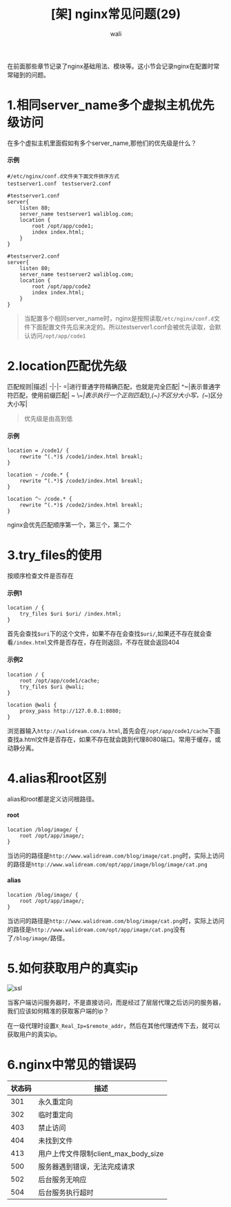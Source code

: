 ﻿---
layout: post
title: '[架] nginx常见问题(29)'  #标题
tagline:  简单记录nginx在配置时常常碰到的问题
category: nginx      #分类
author: wali    #作者
tag: nginx     #标签
ghurl:        #github url
ghurl_zip:    #github zip下载
comments: true

post_nav: ["1.相同server_name多个虚拟主机优先级访问","2.location匹配优先级","3.try_files的使用","4.alias和root区别","5.如何获取用户的真实ip","6.nginx中常见的错误码"]
group_tag: nginx教程
---

在前面那些章节记录了nginx基础用法、模块等。这小节会记录nginx在配置时常常碰到的问题。

# 1.相同server_name多个虚拟主机优先级访问

在多个虚拟主机里面假如有多个server_name,那他们的优先级是什么？

#### 示例

```nginx
#/etc/nginx/conf.d文件夹下面文件排序方式
testserver1.conf　testserver2.conf

#testserver1.conf
server{
	listen 80;
	server_name testserver1 waliblog.com;
	location {
		root /opt/app/code1;
		index index.html;
	}
}

#testserver2.conf
server{
	listen 80;
	server_name testserver2 waliblog.com;
	location {
		root /opt/app/code2
		index index.html;
	}
}
```

>当配置多个相同server_name时，nginx是按照读取`/etc/nginx/conf.d`文件下面配置文件先后来决定的。所以testserver1.conf会被优先读取，会默认访问`/opt/app/code1`


# 2.location匹配优先级

匹配规则|描述|
-|-|-
=|进行普通字符精确匹配，也就是完全匹配|
^~|表示普通字符匹配，使用前缀匹配|
~ \\~*|表示执行一个正则匹配(),(~)不区分大小写，(~*)区分大小写|

>优先级是由高到低

#### 示例

```nginx
location = /code1/ {
	rewrite ^(.*)$ /code1/index.html breakl;
}

location ~ /code.* {
	rewrite ^(.*)$ /code3/index.html breakl;
}

location ^~ /code.* {
	rewrite ^(.*)$ /code2/index.html breakl;
}
```

nginx会优先匹配顺序第一个，第三个，第二个


# 3.try_files的使用

按顺序检查文件是否存在

#### 示例1

```nginx
location / {
	try_files $uri $uri/ /index.html;
}
```

首先会查找`$uri`下的这个文件，如果不存在会查找`$uri/`,如果还不存在就会查看`/index.html`文件是否存在，存在则返回，不存在就会返回404

#### 示例2

```nginx
location / {
	root /opt/app/code1/cache;
	try_files $uri @wali;
}

location @wali {
	proxy_pass http://127.0.0.1:8080;
}
```

浏览器输入`http://walidream.com/a.html`,首先会在`/opt/app/code1/cache`下面查找a.html文件是否存在，如果不存在就会跳到代理8080端口。常用于缓存，或动静分离。

# 4.alias和root区别

alias和root都是定义访问根路径。

#### root
```nginx
location /blog/image/ {
	root /opt/app/image/;
}
```

当访问的路径是`http://www.walidream.com/blog/image/cat.png`时，实际上访问的路径是`http://www.walidream.com/opt/app/image/blog/image/cat.png`

#### alias

```nginx
location /blog/image/ {
	root /opt/app/image/;
}
```
当访问的路径是`http://www.walidream.com/blog/image/cat.png`时，实际上访问的路径是`http://www.walidream.com/opt/app/image/cat.png`没有了`/blog/image/`路径。


# 5.如何获取用户的真实ip

![ssl](https://raw.githubusercontent.com/walidream/blogimage/master/waliblogImage/nginx/nginx_61.jpg)

当客户端访问服务器时，不是直接访问，而是经过了层层代理之后访问的服务器，我们应该如何精准的获取客户端的ip？

在一级代理时设置`X_Real_Ip=$remote_addr`，然后在其他代理透传下去，就可以获取用户的真实ip。

# 6.nginx中常见的错误码

状态码|描述|
-|-
301|永久重定向|
302|临时重定向|
403|禁止访问|
404|未找到文件|
413|用户上传文件限制client_max_body_size|
500|服务器遇到错误，无法完成请求|
502|后台服务无响应|
504|后台服务执行超时|





































































